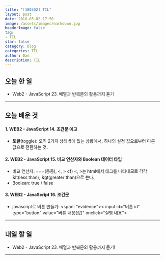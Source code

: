 ```yaml
---
title: "[180502] TIL"
layout: post
date: 2018-05-02 17:50
image: /assets/images/markdown.jpg
headerImage: false
tag:
- TIL
star: false
category: blog
categories: TIL
author: Dan
description: TIL
---
```


## 오늘 한 일

* Web2 - JavaScript 23. 배열과 반복문의 활용까지 듣기

---
## 오늘 배운 것

#### 1. WEB2 - JavaScript 14. 조건문 예고
* **토글**(toggle): 오직 2가지 상태밖에 없는 상황에서, 하나의 설정 값으로부터 다른 값으로 전환하는 것.

#### 2. WEB2 - JavaScript 15. 비교 연산자와 Boolean 데이터 타입
* 비교 연산자: ===(동등), <, >
cf) <, >는 html에서 태그를 나타내므로 각각 &lt(less than), &gt(greater than)으로 쓴다.
* Boolean: true / false

#### 3. WEB2 - JavaScript 16. 조건문
* javascript로 버튼 만들기: <span: "evidence">< input id="버튼 id" type="button" value="버튼 내용(값)" onclick="실행 내용"></span>

---
## 내일 할 일

* Web2 - JavaScript 23. 배열과 반복문의 활용까지 듣기!

---
